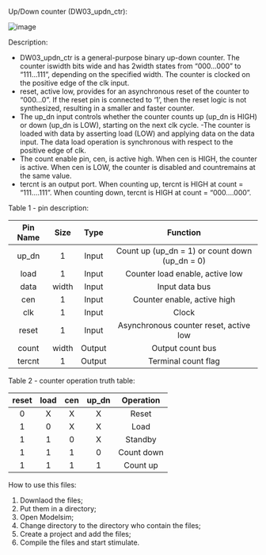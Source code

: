 Up/Down counter (DW03_updn_ctr):

![image](https://user-images.githubusercontent.com/115155585/197960770-8627e1b6-7bf6-42ba-9ffa-1e9a83050c93.png)


Description:

- DW03_updn_ctr is a general-purpose binary up-down counter. The counter iswidth bits wide and has 2width states from “000...000” to “111...111”, depending on the specified width. The counter is clocked on the positive edge of the clk input.
- reset, active low, provides for an asynchronous reset of the counter to “000...0”. If the reset pin is connected to ‘1’, then the reset logic is not synthesized, resulting in a smaller and faster counter.
- The up_dn input controls whether the counter counts up (up_dn is HIGH) or down (up_dn is LOW), starting on the next clk cycle.
-The counter is loaded with data by asserting load (LOW) and applying data on the data input. The data load operation is synchronous with respect to the positive edge of clk.
- The count enable pin, cen, is active high. When cen is HIGH, the counter is active. When cen is LOW, the counter is disabled and countremains at the same value.
- tercnt is an output port. When counting up, tercnt is HIGH at count = “111....111”. When counting down, tercnt is HIGH at count = “000....000”.

Table 1 - pin description:

| Pin Name | Size | Type | Function                                       |
|  :---:   |:---: |:---: |    :---:                                       |
| up_dn    | 1    | Input| Count up (up_dn = 1) or count down (up_dn = 0) |
| load     | 1    | Input| Counter load enable, active low                |
| data     | width| Input| Input data bus                                 |
| cen      | 1    | Input| Counter enable, active high                    |
| clk      | 1    | Input| Clock                                          |
| reset    | 1    | Input| Asynchronous counter reset, active low         |
| count    | width| Output| Output count bus                              |
| tercnt   | 1    | Output| Terminal count flag                           |



Table 2 - counter operation truth table:

| reset | load | cen | up_dn | Operation |
| :---: |:---: |:---:| :---: |   :---:   |
| 0     | X    | X   | X     | Reset     |
| 1     | 0    | X   | X     | Load      |
| 1     | 1    | 0   | X     | Standby   |
| 1     | 1    | 1   | 0     | Count down|
| 1     | 1    | 1   | 1     | Count up  |



How to use this files:

1. Downlaod the files;
2. Put them in a directory;
3. Open Modelsim;
4. Change directory to the directory who contain the files;
5. Create a project and add the files;
6. Compile the files and start stimulate.
